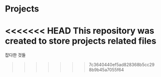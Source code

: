 # Projects
<<<<<<< HEAD
This repository was created to store projects related files
=======
잡다한 것들
>>>>>>> 7c3640440ef5ad828368b5cc298b9b45a7055f64
